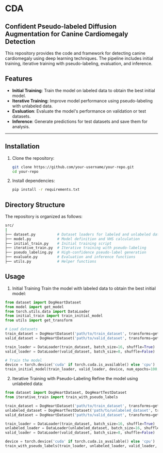 # CDA
## Confident Pseudo-labeled Diffusion Augmentation for Canine Cardiomegaly Detection

This repository provides the code and framework for detecting canine cardiomegaly using deep learning techniques. The pipeline includes initial training, iterative training with pseudo-labeling, evaluation, and inference.

## Features

- **Initial Training**: Train the model on labeled data to obtain the best initial model.
- **Iterative Training**: Improve model performance using pseudo-labeling with unlabeled data.
- **Evaluation**: Evaluate the model's performance on validation or test datasets.
- **Inference**: Generate predictions for test datasets and save them for analysis.

---

## Installation

1. Clone the repository:
   ```bash
   git clone https://github.com/your-username/your-repo.git
   cd your-repo
   ```

2. Install dependencies:
   ```bash
   pip install -r requirements.txt
   ```

## Directory Structure
The repository is organized as follows:
```bash
src/
|
├── dataset.py          # Dataset loaders for labeled and unlabeled data
├── model.py            # Model definition and VHS calculation
├── initial_train.py    # Initial training script
├── iterative_train.py  # Iterative training with pseudo-labeling
├── pseudo_labeling.py  # High-confidence pseudo-label generation
├── evaluate.py         # Evaluation and inference functions
├── utils.py            # Helper functions
```

## Usage

1. Initial Training
Train the model with labeled data to obtain the best initial model:
```python
from dataset import DogHeartDataset
from model import get_model
from torch.utils.data import DataLoader
from initial_train import train_initial_model
from utils import get_transform

# Load datasets
train_dataset = DogHeartDataset('path/to/train_dataset', transforms=get_transform(512))
valid_dataset = DogHeartDataset('path/to/valid_dataset', transforms=get_transform(512))

train_loader = DataLoader(train_dataset, batch_size=16, shuffle=True)
valid_loader = DataLoader(valid_dataset, batch_size=8, shuffle=False)

# Train the model
device = torch.device('cuda' if torch.cuda.is_available() else 'cpu')
train_initial_model(train_loader, valid_loader, device, num_epochs=100, lr=3e-4)
```

2. Iterative Training with Pseudo-Labeling
Refine the model using unlabeled data:
```python
from dataset import DogHeartDataset, DogHeartTestDataset
from iterative_train import train_with_pseudo_labels

train_dataset = DogHeartDataset('path/to/train_dataset', transforms=get_transform(512))
unlabeled_dataset = DogHeartTestDataset('path/to/unlabeled_dataset', transforms=get_transform(512))
valid_dataset = DogHeartDataset('path/to/valid_dataset', transforms=get_transform(512))

train_loader = DataLoader(train_dataset, batch_size=16, shuffle=True)
unlabeled_loader = DataLoader(unlabeled_dataset, batch_size=16, shuffle=False)
valid_loader = DataLoader(valid_dataset, batch_size=8, shuffle=False)

device = torch.device('cuda' if torch.cuda.is_available() else 'cpu')
train_with_pseudo_labels(train_loader, unlabeled_loader, valid_loader, device, num_epochs=50, lr=1e-5)
```



